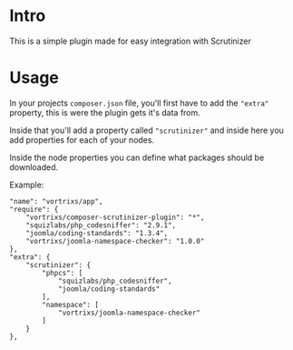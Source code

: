 # Intro

This is a simple plugin made for easy integration with Scrutinizer

# Usage

In your projects `composer.json` file, you'll first have to add the `"extra"` property, this is were the plugin gets it's data from.

Inside that you'll add a property called `"scrutinizer"` and inside here you add properties for each of your nodes.

Inside the node properties you can define what packages should be downloaded.

Example:
```
"name": "vortrixs/app",
"require": {
	"vortrixs/composer-scrutinizer-plugin": "*",
	"squizlabs/php_codesniffer": "2.9.1",
	"joomla/coding-standards": "1.3.4",
	"vortrixs/joomla-namespace-checker": "1.0.0"
},
"extra": {
	"scrutinizer": {
		"phpcs": [
			"squizlabs/php_codesniffer",
			"joomla/coding-standards"
		],
		"namespace": [
			"vortrixs/joomla-namespace-checker"
		]
	}
},
```
